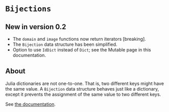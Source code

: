 # `Bijections`


## New in version 0.2

* The `domain` and `image` functions now return iterators [breaking].
* The `Bijection` data structure has been simplified.
* Option to use `IdDict` instead of `Dict`; see the Mutable page in this documentation. 


## About

Julia dictionaries are not one-to-one. That is, two different keys might have the same value. 
A `Bijection` data structure behaves just like a dictionary, except it prevents the assignment of the same value to two different keys.

See [the documentation](https://docs.juliahub.com/General/Bijections/stable/).